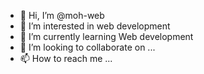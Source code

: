 - 👋 Hi, I’m @moh-web
- 👀 I’m interested in web development
- 🌱 I’m currently learning Web development
- 💞️ I’m looking to collaborate on ...
- 📫 How to reach me ...

<!---
moh-web/moh-web is a ✨ special ✨ repository because its `README.md` (this file) appears on your GitHub profile.
You can click the Preview link to take a look at your changes.
--->
